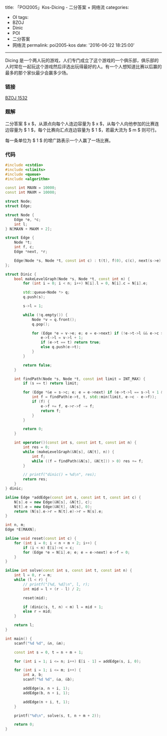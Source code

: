 title: 「POI2005」Kos-Dicing - 二分答案 + 网络流
categories:
  - OI
tags:
  - BZOJ
  - Dinic
  - POI
  - 二分答案
  - 网络流
permalink: poi2005-kos
date: '2016-06-22 18:25:00'
---

Dicing 是一个两人玩的游戏，人们专门成立了这个游戏的一个俱乐部，俱乐部的人时常在一起玩这个游戏然后评选出玩得最好的人。有一个人想知道比赛以后赢的最多的那个家伙最少会赢多少场。

<!-- more -->

### 链接

[BZOJ 1532](http://www.lydsy.com/JudgeOnline/problem.php?id=1532)

### 题解

二分答案 $ x $，从源点向每个人连边容量为 $ x $，从每个人向他参加的比赛连边容量为 $ 1 $，每个比赛向汇点连边容量为 $ 1 $，若最大流为 $ m $ 则可行。

每一条单位为 $ 1 $ 的增广路表示一个人赢了一场比赛。

### 代码

```cpp
#include <cstdio>
#include <climits>
#include <queue>
#include <algorithm>

const int MAXN = 10000;
const int MAXM = 10000;

struct Node;
struct Edge;

struct Node {
    Edge *e, *c;
    int l;
} N[MAXN + MAXM + 2];

struct Edge {
    Node *t;
    int f, c;
    Edge *next, *r;

    Edge(Node *s, Node *t, const int c) : t(t), f(0), c(c), next(s->e) {}
};

struct Dinic {
    bool makeLevelGraph(Node *s, Node *t, const int n) {
        for (int i = 0; i < n; i++) N[i].l = 0, N[i].c = N[i].e;

        std::queue<Node *> q;
        q.push(s);

        s->l = 1;

        while (!q.empty()) {
            Node *v = q.front();
            q.pop();

            for (Edge *e = v->e; e; e = e->next) if (!e->t->l && e->c > e->f) {
                e->t->l = v->l + 1;
                if (e->t == t) return true;
                else q.push(e->t);
            }
        }

        return false;
    }

    int findPath(Node *s, Node *t, const int limit = INT_MAX) {
        if (s == t) return limit;

        for (Edge *&e = s->c; e; e = e->next) if (e->t->l == s->l + 1 && e->c > e->f) {
            int f = findPath(e->t, t, std::min(limit, e->c - e->f));
            if (f) {
                e->f += f, e->r->f -= f;
                return f;
            }
        }

        return 0;
    }

    int operator()(const int s, const int t, const int n) {
        int res = 0;
        while (makeLevelGraph(&N[s], &N[t], n)) {
            int f;
            while ((f = findPath(&N[s], &N[t])) > 0) res += f;
        }

        // printf("dinic() = %d\n", res);
        return res;
    }
} dinic;

inline Edge *addEdge(const int s, const int t, const int c) {
    N[s].e = new Edge(&N[s], &N[t], c);
    N[t].e = new Edge(&N[t], &N[s], 0);
    return (N[s].e->r = N[t].e)->r = N[s].e;
}

int n, m;
Edge *E[MAXN];

inline void reset(const int c) {
    for (int i = 0; i < n + m + 2; i++) {
        if (i < n) E[i]->c = c;
        for (Edge *e = N[i].e; e; e = e->next) e->f = 0;
    }
}

inline int solve(const int s, const int t, const int n) {
    int l = 0, r = m;
    while (l < r) {
        // printf("[%d, %d]\n", l, r);
        int mid = l + (r - l) / 2;

        reset(mid);

        if (dinic(s, t, n) < m) l = mid + 1;
        else r = mid;
    }

    return l;
}

int main() {
    scanf("%d %d", &n, &m);

    const int s = 0, t = n + m + 1;

    for (int i = 1; i <= n; i++) E[i - 1] = addEdge(s, i, 0);

    for (int i = 1; i <= m; i++) {
        int a, b;
        scanf("%d %d", &a, &b);

        addEdge(a, n + i, 1);
        addEdge(b, n + i, 1);

        addEdge(n + i, t, 1);
    }

    printf("%d\n", solve(s, t, n + m + 2));

    return 0;
}
```
